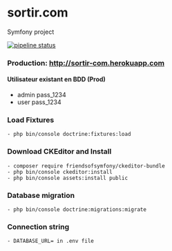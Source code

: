 # sortir.com
Symfony project

[![pipeline status](https://gitlab.com/AzRunRCE/sortir.com/badges/master/pipeline.svg)](https://gitlab.com/AzRunRCE/sortir.com/commits/master)


### Production: http://sortir-com.herokuapp.com

#### Utilisateur existant en BDD (Prod)
 * admin  pass_1234
 * user  pass_1234

### Load Fixtures
    - php bin/console doctrine:fixtures:load
	
### Download CKEditor  and Install
    - composer require friendsofsymfony/ckeditor-bundle
	- php bin/console ckeditor:install
	- php bin/console assets:install public
    
### Database migration
    - php bin/console doctrine:migrations:migrate

### Connection string
    - DATABASE_URL= in .env file

